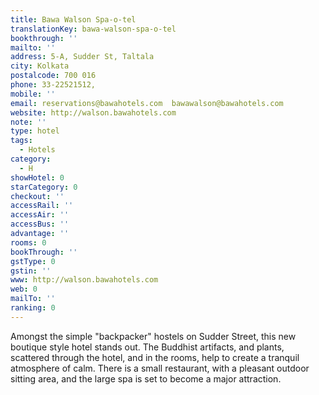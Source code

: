 ```yaml
---
title: Bawa Walson Spa-o-tel
translationKey: bawa-walson-spa-o-tel
bookthrough: ''
mailto: ''
address: 5-A, Sudder St, Taltala
city: Kolkata
postalcode: 700 016
phone: 33-22521512,
mobile: ''
email: reservations@bawahotels.com  bawawalson@bawahotels.com
website: http://walson.bawahotels.com
note: ''
type: hotel
tags:
  - Hotels
category:
  - H
showHotel: 0
starCategory: 0
checkout: ''
accessRail: ''
accessAir: ''
accessBus: ''
advantage: ''
rooms: 0
bookThrough: ''
gstType: 0
gstin: ''
www: http://walson.bawahotels.com
web: 0
mailTo: ''
ranking: 0
---
```







Amongst the simple "backpacker" hostels on Sudder Street, this new boutique style hotel stands out. The Buddhist artifacts, and plants, scattered through the hotel, and in the rooms, help to create a tranquil atmosphere of calm.     There is a small restaurant, with a pleasant outdoor sitting area, and the large spa is set to become a major attraction. 